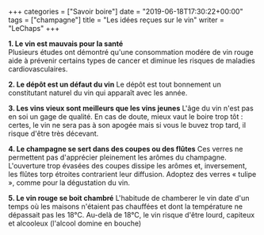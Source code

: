 +++
categories = ["Savoir boire"]
date = "2019-06-18T17:30:22+00:00"
tags = ["champagne"] 
title = "Les idées reçues sur le vin"
writer = "LeChaps"
+++

**1. Le vin est mauvais pour la santé**  
Plusieurs études ont démontré qu'une consommation modére de vin rouge aide à prévenir certains types de cancer et diminue les risques de maladies cardiovasculaires.  

**2. Le dépôt est un défaut du vin**
Le dépôt est tout bonnement un constitutant naturel du vin qui apparaît avec les année.  

**3. Les vins vieux sont meilleurs que les vins jeunes**
L'âge du vin n'est pas en soi un gage de qualité. En cas de doute, mieux vaut le boire trop tôt : certes, le vin ne sera pas à son apogée mais si vous le buvez trop tard, il risque d'être très décevant.

**4. Le champagne se sert dans des coupes ou des flûtes**
Ces verres ne permettent pas d'apprécier pleinement les arômes du champagne. L'ouverture trop évasées des coupes dissipe les arômes et, inversement, les flûtes torp étroites contrarient leur diffusion. Adoptez des verres « tulipe », comme pour la dégustation du vin.

**5. Le vin rouge se boit chambré**
L'habitude de chamberer le vin date d'un temps où les maisons n'étaient pas chauffées et dont la température ne dépassait pas les 18°C. Au-delà de 18°C, le vin risque d'être lourd, capiteux et alcooleux (l'alcool domine en bouche)
